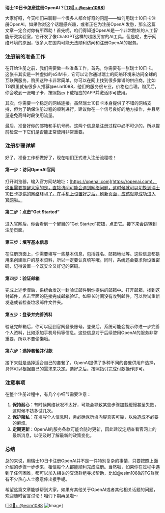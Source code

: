 **瑞士10日卡怎麽註冊OpenAI？[[TG💪+ @esim1088](https://t.me/s/esim1088)]**

大家好呀，今天咱们来聊聊一个很多人都会好奇的问题——如何用瑞士10日卡注册OpenAI。如果你对这个话题感兴趣，或者正在为注册OpenAI发愁，那么这篇文章一定会对你有所帮助！首先呢，咱们得知道OpenAI是一个非常酷炫的人工智能研究实验室，它开发了像ChatGPT这样的超级厉害的AI工具。但是呢，由于网络环境的原因，很多人在国内可能无法顺利访问和注册OpenAI的服务。

### 注册前的准备工作

在开始注册之前，我们需要做一些准备工作。首先，你需要有一张瑞士10日卡。这张卡其实是一种虚拟的eSIM卡，它可以让你通过瑞士的网络环境来访问全球的互联网服务。购买这种卡非常简单，你可以在网上找到很多靠谱的供应商，比如TG群里就有很多人推荐@esim1088，他们的服务很专业，价格也合理。购买后，你会收到一张电子卡，按照指示下载相应的APP并激活即可使用。

其次，你需要一个稳定的网络连接。虽然瑞士10日卡本身提供了不错的网络支持，但为了确保注册过程的顺利进行，建议你在一个信号良好的地方操作，并且尽量避免高峰时段使用流量。

最后，准备好你的邮箱和手机号码。这两个信息是注册过程中必不可少的，所以提前检查一下它们是否能正常使用非常重要。

### 注册步骤详解

好了，准备工作都做好了，现在咱们正式进入注册流程啦！

#### 第一步：访问OpenAI官网

打开浏览器，输入官方网站地址：[https://openai.com](https://openai.com)。这里需要提醒大家的是，直接访问可能会遇到网络问题，这时候就可以切换到瑞士10日卡提供的网络环境了。在手机上设置好之后，刷新页面，应该就能成功进入官网啦。

#### 第二步：点击“Get Started”

进入官网后，你会看到一个醒目的“Get Started”按钮，点击它。接下来会跳转到注册页面。

#### 第三步：填写基本信息

在注册页面上，你需要填写一些基本信息，包括姓名、邮箱地址等。这些信息都是用来创建账户的基本资料，所以一定要认真填写哦。同时，系统还会要求你设置密码，记得设置一个既安全又好记的密码。

#### 第四步：验证邮箱

完成上述步骤后，系统会发送一封验证邮件到你提供的邮箱中。打开邮箱，找到这封邮件，点击里面的链接完成邮箱验证。如果长时间没有收到邮件，可以尝试重新发送或者检查垃圾邮件文件夹。

#### 第五步：登录并完善资料

验证完邮箱后，你可以回到官网登录账号。登录后，系统可能会提示你进一步完善个人资料，比如添加手机号码等信息。这些信息对于后续使用OpenAI的服务非常重要，所以不要偷懒哦。

#### 第六步：选择套餐并付款

接下来就是选择适合自己的套餐了。OpenAI提供了多种不同的套餐供用户选择，具体可以根据自己的需求来决定。选好之后，按照指引完成付款操作即可。

### 注意事项

在整个注册过程中，有几个小细节需要注意：

1. **保持耐心**：有时候网络状况不太好，可能会导致某些步骤加载缓慢甚至失败，这时候不妨多试几次。
2. **保护隐私**：在填写个人信息时，务必确保所填内容真实可靠，以免造成不必要的麻烦。
3. **定期更新**：OpenAI的服务条款可能会随时更新，因此建议定期查看官网上的最新消息，以便及时了解最新的政策变化。

### 总结

总的来说，用瑞士10日卡注册OpenAI并不是一件特别复杂的事情，只要按照上面介绍的步骤一步步来，相信每个人都能顺利完成注册。当然啦，如果你在过程中遇到了任何困难，都可以加入相关的交流群组寻求帮助，比如@esim1088的TG群就有不少热心人士愿意伸出援手呢。

希望这篇文章能够帮到大家，如果有其他关于OpenAI或者其他相关话题的问题，欢迎随时留言讨论！咱们下期再见啦～

[[TG💪+ @esim1088](https://t.me/s/esim1088) ![Image](https://i.postimg.cc/4NQfJmqS/Snipaste-2025-05-13-00-14-12.png)]